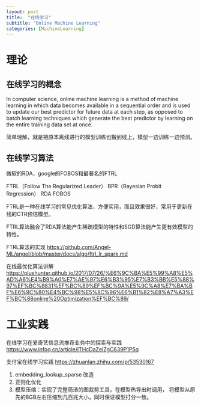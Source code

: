 ```yaml
---
layout: post
title:  "在线学习"
subtitle: "Online Machine Learning"
categories: [MachineLearning]
---
```



# 理论

## 在线学习的概念

In computer science, online machine learning is a method of machine learning in which data becomes available in a sequential order and is used to update our best predictor for future data at each step, as opposed to batch learning techniques which generate the best predictor by learning on the entire training data set at once.

简单理解，就是把原本离线进行的模型训练也搬到线上，模型一边训练一边预测。


## 在线学习算法

微软的RDA，google的FOBOS和最著名的FTRL

FTRL（Follow The Regularized Leader）
BPR（Bayesian Probit Regression）
RDA
FOBOS

FTRL是一种在线学习的常见优化算法，方便实用，而且效果很好，常用于更新在线的CTR预估模型。

FTRL算法融合了RDA算法能产生稀疏模型的特性和SGD算法能产生更有效模型的特性。

FTRL算法的实现
https://github.com/Angel-ML/angel/blob/master/docs/algo/ftrl_lr_spark.md


在线最优化算法讲解
https://plushunter.github.io/2017/07/26/%E6%9C%BA%E5%99%A8%E5%AD%A6%E4%B9%A0%E7%AE%97%E6%B3%95%E7%B3%BB%E5%88%97%EF%BC%8831%EF%BC%89%EF%BC%9A%E5%9C%A8%E7%BA%BF%E6%9C%80%E4%BC%98%E5%8C%96%E6%B1%82%E8%A7%A3%EF%BC%88online%20Optimization%EF%BC%89/


# 工业实践
在线学习在爱奇艺信息流推荐业务中的探索与实践
https://www.infoq.cn/article/lTHcDaZelZgC639P1P5q


支付宝在线学习实践
https://zhuanlan.zhihu.com/p/53530167

1. embedding_lookup_sparse 改造
2. 正则化优化
3. 模型压缩：实现了完整简洁的图裁剪工具，在模型热导出时调用， 将模型从原先的8GB左右压缩到几百兆大小，同时保证模型打分一致。
```